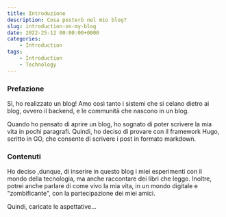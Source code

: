 ```yaml
---
title: Introduzione
description: Cosa posterò nel mio blog?
slug: introduction-on-my-blog
date: 2022-25-12 00:00:00+0000
categories:
    - Introduction
tags:
    - Introduction
    - Technology
---
```


### Prefazione

Sì, ho realizzato un blog! Amo così tanto i sistemi che si celano dietro ai blog, ovvero il  backend, e le communità che nascono in un blog.

Quando ho pensato di aprire un blog, ho sognato di poter scrivere la mia vita in pochi paragrafi. Quindi, ho deciso di provare con il framework Hugo, scritto in GO, che consente di scrivere i post in formato markdown. 

### Contenuti

Ho deciso ,dunque, di inserire in questo blog i miei esperimenti con il mondo della tecnologia, ma anche raccontare dei libri che leggo. Inoltre, potrei anche parlare di come vivo la mia vita, in un mondo digitale e "zombificante", con la partecipazione dei miei amici.

Quindi, caricate le aspettative... 

